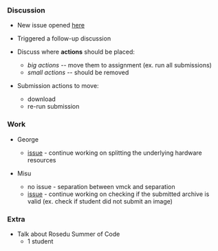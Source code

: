 ### Discussion ###

* New issue opened [here](https://github.com/vmck/acs-interface/issues/188)
* Triggered a follow-up discussion
* Discuss where **actions** should be placed:
    * *big actions* -- move them to assignment (ex. run all submissions)
    * *small actions* -- should be removed

* Submission actions to move:
  * download
  * re-run submission

### Work ###
* George
  * [issue](https://github.com/vmck/acs-interface/issues/179) - continue working on splitting the underlying hardware resources

* Misu
  * no issue - separation between vmck and separation
  * [issue](https://github.com/vmck/acs-interface/issues/184) - continue working on checking if the submitted archive is valid
         (ex. check if student did not submit an image)

### Extra ###

* Talk about Rosedu Summer of Code
  * 1 student
